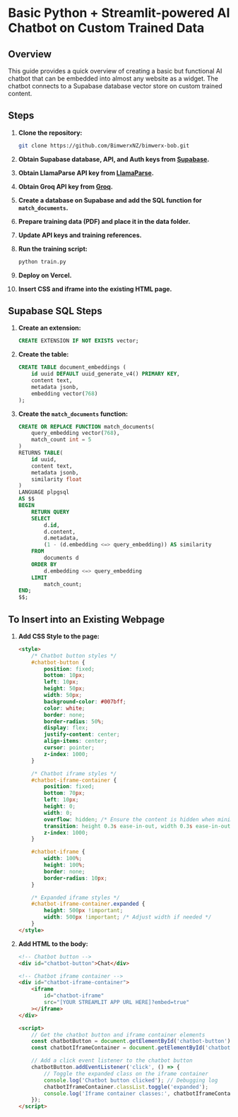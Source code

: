 
# Basic Python + Streamlit-powered AI Chatbot on Custom Trained Data

## Overview
This guide provides a quick overview of creating a basic but functional AI chatbot that can be embedded into almost any website as a widget. The chatbot connects to a Supabase database vector store on custom trained content.

## Steps

1. **Clone the repository:**
   ```bash
   git clone https://github.com/BimwerxNZ/bimwerx-bob.git
   ```

2. **Obtain Supabase database, API, and Auth keys from [Supabase](https://supabase.com/).**

3. **Obtain LlamaParse API key from [LlamaParse](https://cloud.llamaindex.ai).**

4. **Obtain Groq API key from [Groq](https://console.groq.com/keys).**

5. **Create a database on Supabase and add the SQL function for `match_documents`.**

6. **Prepare training data (PDF) and place it in the data folder.**

7. **Update API keys and training references.**

8. **Run the training script:**
   ```bash
   python train.py
   ```

9. **Deploy on Vercel.**

10. **Insert CSS and iframe into the existing HTML page.**

## Supabase SQL Steps

1. **Create an extension:**
   ```sql
   CREATE EXTENSION IF NOT EXISTS vector;
   ```

2. **Create the table:**
   ```sql
   CREATE TABLE document_embeddings (
       id uuid DEFAULT uuid_generate_v4() PRIMARY KEY,
       content text,
       metadata jsonb,
       embedding vector(768)
   );
   ```

3. **Create the `match_documents` function:**
   ```sql
   CREATE OR REPLACE FUNCTION match_documents(
       query_embedding vector(768), 
       match_count int = 5
   )
   RETURNS TABLE(
       id uuid,
       content text,
       metadata jsonb,
       similarity float
   )
   LANGUAGE plpgsql
   AS $$
   BEGIN
       RETURN QUERY
       SELECT
           d.id,
           d.content,
           d.metadata,
           (1 - (d.embedding <=> query_embedding)) AS similarity
       FROM
           documents d
       ORDER BY
           d.embedding <=> query_embedding
       LIMIT
           match_count;
   END;
   $$;
   ```

## To Insert into an Existing Webpage

1. **Add CSS Style to the page:**
   ```html
   <style>
       /* Chatbot button styles */
       #chatbot-button {
           position: fixed;
           bottom: 10px;
           left: 10px;
           height: 50px;
           width: 50px;
           background-color: #007bff;
           color: white;
           border: none;
           border-radius: 50%;
           display: flex;
           justify-content: center;
           align-items: center;
           cursor: pointer;
           z-index: 1000;
       }

       /* Chatbot iframe styles */
       #chatbot-iframe-container {
           position: fixed;
           bottom: 70px;
           left: 10px;
           height: 0;
           width: 0;
           overflow: hidden; /* Ensure the content is hidden when minimized */
           transition: height 0.3s ease-in-out, width 0.3s ease-in-out; /* Explicitly define transitions for height and width */
           z-index: 1000;
       }

       #chatbot-iframe {
           width: 100%;
           height: 100%;
           border: none;
           border-radius: 10px;
       }

       /* Expanded iframe styles */
       #chatbot-iframe-container.expanded {
           height: 500px !important;
           width: 500px !important; /* Adjust width if needed */
       }
   </style>
   ```

2. **Add HTML to the body:**
   ```html
   <!-- Chatbot button -->
   <div id="chatbot-button">Chat</div>

   <!-- Chatbot iframe container -->
   <div id="chatbot-iframe-container">
       <iframe
           id="chatbot-iframe"
           src="[YOUR STREAMLIT APP URL HERE]?embed=true"
       ></iframe>
   </div>

   <script>
       // Get the chatbot button and iframe container elements
       const chatbotButton = document.getElementById('chatbot-button');
       const chatbotIframeContainer = document.getElementById('chatbot-iframe-container');

       // Add a click event listener to the chatbot button
       chatbotButton.addEventListener('click', () => {
           // Toggle the expanded class on the iframe container
           console.log('Chatbot button clicked'); // Debugging log
           chatbotIframeContainer.classList.toggle('expanded');
           console.log('Iframe container classes:', chatbotIframeContainer.className); // Debugging log
       });
   </script>
   ```
